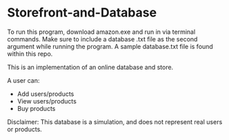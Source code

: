# Storefront-and-Database

To run this program, download amazon.exe and run in via terminal commands.
Make sure to include a database .txt file as the second argument while running the program.
A sample database.txt file is found within this repo.

This is an implementation of an online database and store.

A user can:
  - Add users/products
  - View users/products
  - Buy products
  
Disclaimer: This database is a simulation, and does not represent real users or products.
